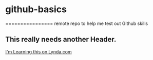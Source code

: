 # github-basics
================
remote repo to help me test out Github skills

## This really needs another Header. 

[I'm Learning this on Lynda.com](http://www.lynda.com)

